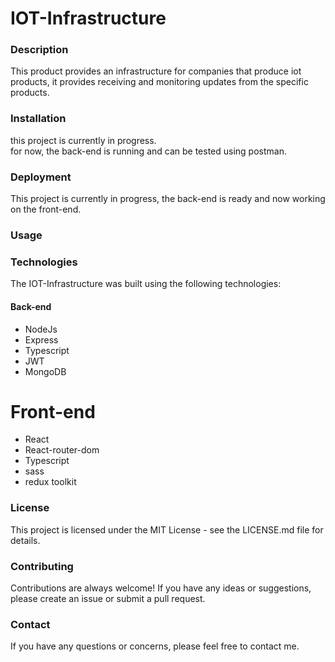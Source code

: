 # IOT-Infrastructure

### Description
This product provides an infrastructure for companies that produce iot products, it provides receiving and monitoring updates from the specific products.

### Installation
 
this project is currently in progress.  
for now, the back-end is running and can be tested using postman.

### Deployment

This project is currently in progress, the back-end is ready and now working on the front-end.

### Usage


### Technologies
The IOT-Infrastructure was built using the following technologies:

#### Back-end
- NodeJs
- Express
- Typescript
- JWT
- MongoDB


# Front-end
- React
- React-router-dom
- Typescript
- sass
- redux toolkit

### License
This project is licensed under the MIT License - see the LICENSE.md file for details.

### Contributing
Contributions are always welcome! If you have any ideas or suggestions, please create an issue or submit a pull request.

### Contact
If you have any questions or concerns, please feel free to contact me.
